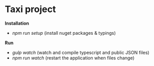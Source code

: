 # Taxi project
**Installation**

* *npm run setup* (install nuget packages & typings)

**Run**

* *gulp watch* (watch and compile typescript and public JSON files)
* *npm run watch* (restart the application when files change)

